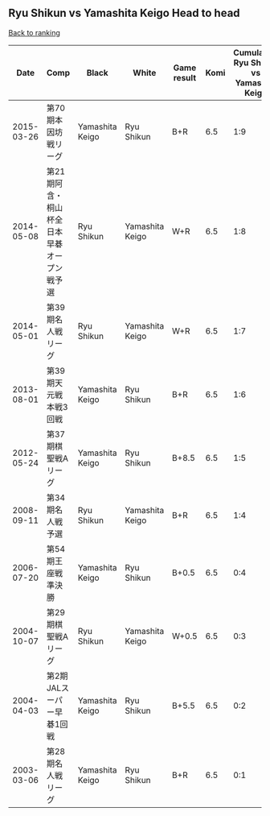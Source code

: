 ## Ryu Shikun vs Yamashita Keigo Head to head

[Back to ranking](../../index.md)




| **Date** | **Comp** | **Black** | **White** | **Game result** | **Komi** | **Cumulative Ryu Shikun vs Yamashita Keigo** | **Ryu Shikun streak** | **Yamashita Keigo streak** | 
| --- | --- | --- | --- | --- | --- | --- | --- | --- |
| 2015-03-26 | 第70期本因坊戦リーグ | Yamashita Keigo | Ryu Shikun | B+R | 6.5 | 1:9 | 0 | 5 | 
| 2014-05-08 | 第21期阿含・桐山杯全日本早碁オープン戦予選 | Ryu Shikun | Yamashita Keigo | W+R | 6.5 | 1:8 | 0 | 4 | 
| 2014-05-01 | 第39期名人戦リーグ | Ryu Shikun | Yamashita Keigo | W+R | 6.5 | 1:7 | 0 | 3 | 
| 2013-08-01 | 第39期天元戦本戦3回戦 | Yamashita Keigo | Ryu Shikun | B+R | 6.5 | 1:6 | 0 | 2 | 
| 2012-05-24 | 第37期棋聖戦Aリーグ | Yamashita Keigo | Ryu Shikun | B+8.5 | 6.5 | 1:5 | 0 | 1 | 
| 2008-09-11 | 第34期名人戦予選 | Ryu Shikun | Yamashita Keigo | B+R | 6.5 | 1:4 | 1 | 0 | 
| 2006-07-20 | 第54期王座戦準決勝 | Yamashita Keigo | Ryu Shikun | B+0.5 | 6.5 | 0:4 | 0 | 4 | 
| 2004-10-07 | 第29期棋聖戦Aリーグ | Ryu Shikun | Yamashita Keigo | W+0.5 | 6.5 | 0:3 | 0 | 3 | 
| 2004-04-03 | 第2期JALスーパー早碁1回戦 | Yamashita Keigo | Ryu Shikun | B+5.5 | 6.5 | 0:2 | 0 | 2 | 
| 2003-03-06 | 第28期名人戦リーグ | Yamashita Keigo | Ryu Shikun | B+R | 6.5 | 0:1 | 0 | 1 |




